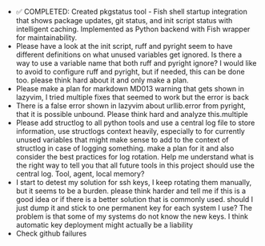 - ✅ COMPLETED: Created pkgstatus tool - Fish shell startup integration that shows package updates, git status, and init script status with intelligent caching. Implemented as Python backend with Fish wrapper for maintainability.
- Please have a look at the init script, ruff and pyright seem to have different definitions on what unused variables get ignored. Is there a way to use a variable name that both ruff and pyright ignore? I would like to avoid to configure ruff and pyright, but if needed, this can be done too. please think hard about it and only make a plan.
- Please make a plan for markdown MD013 warning that gets shown in lazyvim, I tried multiple fixes that seemed to work but the error is back
- There is a false error shown in lazyvim about urllib.error from pyright, that it is possible unbound. Please think hard and analyze this.multiple
- Please add structlog to all python tools and use a central log file to store information, use structlogs context heavily, especially to for currently unused variables that might make sense to add to the context of structlog in case of logging something. make a plan for it and also consider the best practices for log rotation. Help me understand what is the right way to tell you that all future tools in this project should use the central log. Tool, agent, local memory?
- I start to detest my solution for ssh keys, I keep rotating them manually, but it seems to be a burden. please think harder and tell me if this is a good idea or if there is a better solution that is commonly used. should I just dump it and stick to one permanent key for each system I use? The problem is that some of my systems do not know the new keys. I think automatic key deployment might actually be a liability
- Check github failures
